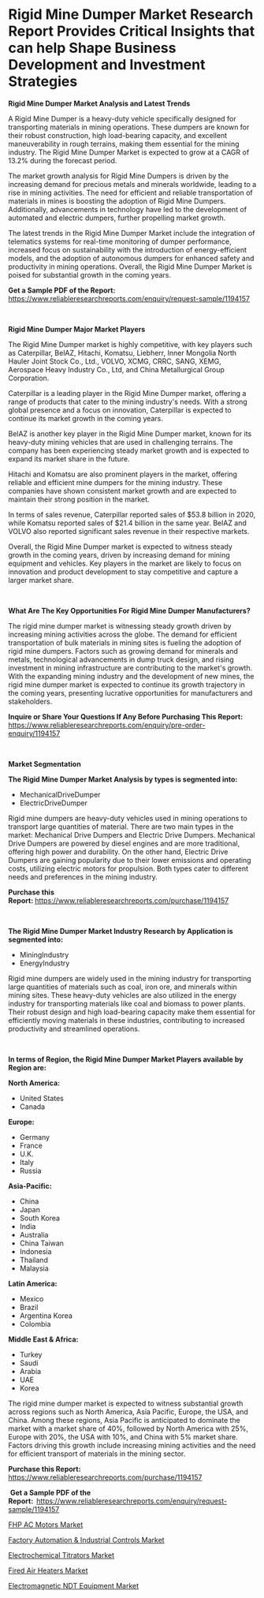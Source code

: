 <p><h1>Rigid Mine Dumper Market Research Report Provides Critical Insights that can help Shape Business Development and Investment Strategies</h1></p><p><strong>Rigid Mine Dumper Market Analysis and Latest Trends</strong></p>
<p><p>A Rigid Mine Dumper is a heavy-duty vehicle specifically designed for transporting materials in mining operations. These dumpers are known for their robust construction, high load-bearing capacity, and excellent maneuverability in rough terrains, making them essential for the mining industry. The Rigid Mine Dumper Market is expected to grow at a CAGR of 13.2% during the forecast period.</p><p>The market growth analysis for Rigid Mine Dumpers is driven by the increasing demand for precious metals and minerals worldwide, leading to a rise in mining activities. The need for efficient and reliable transportation of materials in mines is boosting the adoption of Rigid Mine Dumpers. Additionally, advancements in technology have led to the development of automated and electric dumpers, further propelling market growth.</p><p>The latest trends in the Rigid Mine Dumper Market include the integration of telematics systems for real-time monitoring of dumper performance, increased focus on sustainability with the introduction of energy-efficient models, and the adoption of autonomous dumpers for enhanced safety and productivity in mining operations. Overall, the Rigid Mine Dumper Market is poised for substantial growth in the coming years.</p></p>
<p><strong>Get a Sample PDF of the Report:&nbsp;</strong> <a href="https://www.reliableresearchreports.com/enquiry/request-sample/1194157">https://www.reliableresearchreports.com/enquiry/request-sample/1194157</a></p>
<p>&nbsp;</p>
<p><strong>Rigid Mine Dumper Major Market Players</strong></p>
<p><p>The Rigid Mine Dumper market is highly competitive, with key players such as Caterpillar, BelAZ, Hitachi, Komatsu, Liebherr, Inner Mongolia North Hauler Joint Stock Co., Ltd., VOLVO, XCMG, CRRC, SANG, XEMG, Aerospace Heavy Industry Co., Ltd, and China Metallurgical Group Corporation.</p><p>Caterpillar is a leading player in the Rigid Mine Dumper market, offering a range of products that cater to the mining industry's needs. With a strong global presence and a focus on innovation, Caterpillar is expected to continue its market growth in the coming years.</p><p>BelAZ is another key player in the Rigid Mine Dumper market, known for its heavy-duty mining vehicles that are used in challenging terrains. The company has been experiencing steady market growth and is expected to expand its market share in the future.</p><p>Hitachi and Komatsu are also prominent players in the market, offering reliable and efficient mine dumpers for the mining industry. These companies have shown consistent market growth and are expected to maintain their strong position in the market.</p><p>In terms of sales revenue, Caterpillar reported sales of $53.8 billion in 2020, while Komatsu reported sales of $21.4 billion in the same year. BelAZ and VOLVO also reported significant sales revenue in their respective markets.</p><p>Overall, the Rigid Mine Dumper market is expected to witness steady growth in the coming years, driven by increasing demand for mining equipment and vehicles. Key players in the market are likely to focus on innovation and product development to stay competitive and capture a larger market share.</p></p>
<p>&nbsp;</p>
<p><strong>What Are The Key Opportunities For Rigid Mine Dumper Manufacturers?</strong></p>
<p><p>The rigid mine dumper market is witnessing steady growth driven by increasing mining activities across the globe. The demand for efficient transportation of bulk materials in mining sites is fueling the adoption of rigid mine dumpers. Factors such as growing demand for minerals and metals, technological advancements in dump truck design, and rising investment in mining infrastructure are contributing to the market's growth. With the expanding mining industry and the development of new mines, the rigid mine dumper market is expected to continue its growth trajectory in the coming years, presenting lucrative opportunities for manufacturers and stakeholders.</p></p>
<p><strong>Inquire or Share Your Questions If Any Before Purchasing This Report:</strong> <a href="https://www.reliableresearchreports.com/enquiry/pre-order-enquiry/1194157">https://www.reliableresearchreports.com/enquiry/pre-order-enquiry/1194157</a></p>
<p>&nbsp;</p>
<p><strong>Market Segmentation</strong></p>
<p><strong>The Rigid Mine Dumper Market Analysis by types is segmented into:</strong></p>
<p><ul><li>MechanicalDriveDumper</li><li>ElectricDriveDumper</li></ul></p>
<p><p>Rigid mine dumpers are heavy-duty vehicles used in mining operations to transport large quantities of material. There are two main types in the market: Mechanical Drive Dumpers and Electric Drive Dumpers. Mechanical Drive Dumpers are powered by diesel engines and are more traditional, offering high power and durability. On the other hand, Electric Drive Dumpers are gaining popularity due to their lower emissions and operating costs, utilizing electric motors for propulsion. Both types cater to different needs and preferences in the mining industry.</p></p>
<p><strong>Purchase this Report:&nbsp;</strong><a href="https://www.reliableresearchreports.com/purchase/1194157">https://www.reliableresearchreports.com/purchase/1194157</a></p>
<p>&nbsp;</p>
<p><strong>The Rigid Mine Dumper Market Industry Research by Application is segmented into:</strong></p>
<p><ul><li>MiningIndustry</li><li>EnergyIndustry</li></ul></p>
<p><p>Rigid mine dumpers are widely used in the mining industry for transporting large quantities of materials such as coal, iron ore, and minerals within mining sites. These heavy-duty vehicles are also utilized in the energy industry for transporting materials like coal and biomass to power plants. Their robust design and high load-bearing capacity make them essential for efficiently moving materials in these industries, contributing to increased productivity and streamlined operations.</p></p>
<p>&nbsp;</p>
<p><strong>In terms of Region, the Rigid Mine Dumper Market Players available by Region are:</strong></p>
<p>
    <p> <strong> North America: </strong>
        <ul>
            <li>United States</li>
            <li>Canada</li>
        </ul>
        </p> 
    <p> <strong> Europe: </strong>
        <ul>
            <li>Germany</li>
            <li>France</li>
            <li>U.K.</li>
            <li>Italy</li>
            <li>Russia</li>
        </ul>
        </p> 
    <p> <strong> Asia-Pacific: </strong>
        <ul>
            <li>China</li>
            <li>Japan</li>
            <li>South Korea</li>
            <li>India</li>
            <li>Australia</li>
            <li>China Taiwan</li>
            <li>Indonesia</li>
            <li>Thailand</li>
            <li>Malaysia</li>
        </ul>
        </p> 
    <p> <strong> Latin America: </strong>
        <ul>
            <li>Mexico</li>
            <li>Brazil</li>
            <li>Argentina Korea</li>
            <li>Colombia</li>
        </ul>
        </p> 
    <p> <strong> Middle East & Africa: </strong>
        <ul>
            <li>Turkey</li>
            <li>Saudi</li>
            <li>Arabia</li>
            <li>UAE</li>
            <li>Korea</li>
        </ul>
    </p>
    </p>
<p><p>The rigid mine dumper market is expected to witness substantial growth across regions such as North America, Asia Pacific, Europe, the USA, and China. Among these regions, Asia Pacific is anticipated to dominate the market with a market share of 40%, followed by North America with 25%, Europe with 20%, the USA with 10%, and China with 5% market share. Factors driving this growth include increasing mining activities and the need for efficient transport of materials in the mining sector.</p></p>
<p><strong>Purchase this Report: </strong><a href="https://www.reliableresearchreports.com/purchase/1194157">https://www.reliableresearchreports.com/purchase/1194157</a></p>
<p>&nbsp;<strong>Get a Sample PDF of the Report:&nbsp;&nbsp;</strong><a href="https://www.reliableresearchreports.com/enquiry/request-sample/1194157">https://www.reliableresearchreports.com/enquiry/request-sample/1194157</a></p>
<p><strong></strong></p>
<p><p><a href="https://medium.com/@stephanyrau/fhp-ac-motors-market-report-reveals-the-latest-trends-and-growth-opportunities-of-this-market-8f5b7b176b75">FHP AC Motors Market</a></p><p><a href="https://medium.com/@stephanyrau/factory-automation-amp-industrial-controls-market-size-reveals-the-best-marketing-channels-in-0dc8d2889b87">Factory Automation & Industrial Controls Market</a></p><p><a href="https://medium.com/@stephanyrau/decoding-electrochemical-titrators-market-metrics-market-share-trends-and-growth-patterns-92670ab1a76f">Electrochemical Titrators Market</a></p><p><a href="https://medium.com/@stephanyrau/fired-air-heaters-nbsp-market-focuses-on-market-share-size-and-projected-forecast-till-2031-9ddb76c8a71d">Fired Air Heaters Market</a></p><p><a href="https://medium.com/@stephanyrau/electromagnetic-ndt-equipment-market-trends-forecast-and-competitive-analysis-to-2031-603dfd3074df">Electromagnetic NDT Equipment Market</a></p></p>